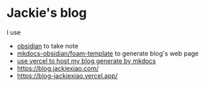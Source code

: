 # Jackie's blog
I use 
* [obsidian](http://obsidian.md) to take note
* [mkdocs-obsidian/foam-template](https://github.com/Jackiexiao/foam-mkdocs-template) to generate blog's web page
* [use vercel to host my blog generate by mkdocs](https://starfallprojects.co.uk/projects/deploy-host-docs/deploy-mkdocs-material-vercel/)
* https://blog.jackiexiao.com/
* https://blog-jackiexiao.vercel.app/